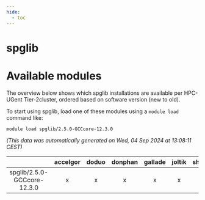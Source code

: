 ```yaml
---
hide:
  - toc
---
```


spglib
======

# Available modules


The overview below shows which spglib installations are available per HPC-UGent Tier-2cluster, ordered based on software version (new to old).

To start using spglib, load one of these modules using a `module load` command like:

```shell
module load spglib/2.5.0-GCCcore-12.3.0
```

*(This data was automatically generated on Wed, 04 Sep 2024 at 13:08:11 CEST)*  

| |accelgor|doduo|donphan|gallade|joltik|shinx|skitty|
| :---: | :---: | :---: | :---: | :---: | :---: | :---: | :---: |
|spglib/2.5.0-GCCcore-12.3.0|x|x|x|x|x|x|x|
